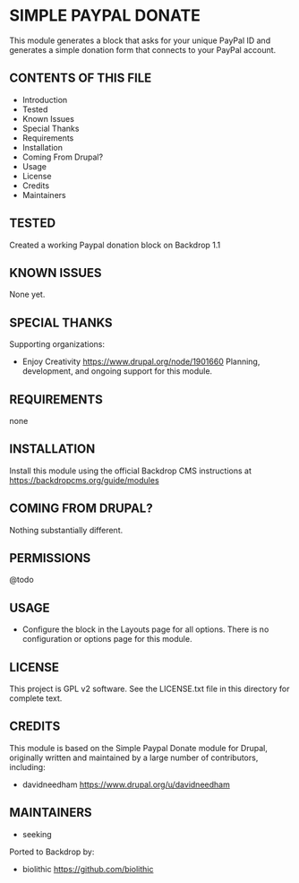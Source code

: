 SIMPLE PAYPAL DONATE
===================

This module generates a block that asks for your unique PayPal ID and generates a simple donation form that connects to your PayPal account.

CONTENTS OF THIS FILE
---------------------

 - Introduction
 - Tested
 - Known Issues
 - Special Thanks
 - Requirements
 - Installation
 - Coming From Drupal?
 - Usage
 - License
 - Credits
 - Maintainers

TESTED
-----

Created a working Paypal donation block on Backdrop 1.1

KNOWN ISSUES
---------------------

None yet.

SPECIAL THANKS
--------------

Supporting organizations:
 - Enjoy Creativity <https://www.drupal.org/node/1901660>
Planning, development, and ongoing support for this module.

REQUIREMENTS
------------

none

INSTALLATION
------------

Install this module using the official Backdrop CMS instructions at https://backdropcms.org/guide/modules


COMING FROM DRUPAL?
-------------------

Nothing substantially different.

PERMISSIONS
------------

@todo


USAGE
-----

* Configure the block in the Layouts page for all options.  There is no configuration or options page for this module.

LICENSE
-------

This project is GPL v2 software. See the LICENSE.txt file in this directory for complete text.

CREDITS
-----------

This module is based on the Simple Paypal Donate module for Drupal, originally written and maintained by a large number of contributors, including:

- davidneedham <https://www.drupal.org/u/davidneedham>

MAINTAINERS
-----------

- seeking

Ported to Backdrop by:

 - biolithic <https://github.com/biolithic>
